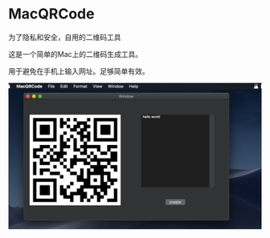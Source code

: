 # MacQRCode

为了隐私和安全，自用的二维码工具

这是一个简单的Mac上的二维码生成工具。

用于避免在手机上输入网址。足够简单有效。

![snapshot](./img/snapshot.png)



